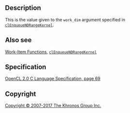 
## Description

This is the value given to the `work_dim` argument specified in
[`clEnqueueNDRangeKernel`](clEnqueueNDRangeKernel.html).

## Also see

[Work-Item Functions](workItemFunctions.html),
[`clEnqueueNDRangeKernel`](clEnqueueNDRangeKernel.html)

## Specification

[OpenCL 2.0 C Language Specification, page
69](https://www.khronos.org/registry/cl/specs/opencl-2.0-openclc.pdf#page=69)

## Copyright

[Copyright © 2007-2017 The Khronos Group Inc.](copyright.html)
